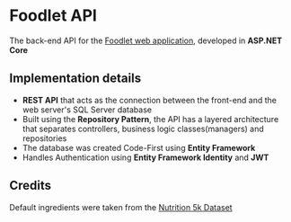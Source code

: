 # Foodlet API 
The back-end API for the [Foodlet web application](https://github.com/EdiWEP/foodlet), developed in **ASP.NET Core**


## Implementation details
- **REST API** that acts as the connection between the front-end and the web server's SQL Server database
- Built using the **Repository Pattern**, the API has a layered architecture that separates controllers, business logic classes(managers) and repositories
- The database was created Code-First using **Entity Framework**
- Handles Authentication using **Entity Framework Identity** and **JWT**


## Credits

Default ingredients were taken from the [Nutrition 5k Dataset](https://github.com/google-research-datasets/Nutrition5k)
